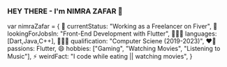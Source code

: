 ### HEY THERE - I'm NIMRA ZAFAR  👋


var nimraZafar = {
🔭  currentStatus: "Working as a Freelancer on Fiver",
👀  lookingForJobsIn: "Front-End Development with Flutter",
👩🏻‍💻  languages: [Dart,Java,C++],
👩🏻‍🎓 qualification: "Computer Sciene (2019-2023)",
❤️‍🔥 passions: Flutter,
😄 hobbies: ["Gaming", "Watching Movies", "Listening to Music"],
⚡  weirdFact: "I code while eating || watching movies",
}
